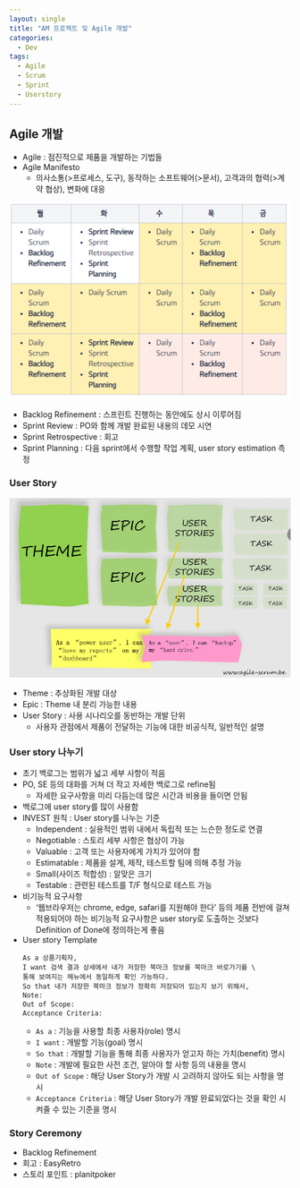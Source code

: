```yaml
---
layout: single
title: "AM 프로젝트 및 Agile 개발"
categories:
  - Dev
tags:
  - Agile
  - Scrum
  - Sprint
  - Userstory
---
```


## Agile 개발

- Agile : 점진적으로 제품을 개발하는 기법들
- Agile Manifesto
  - 의사소통(>프로세스, 도구), 동작하는 소프트웨어(>문서), 고객과의 협력(>계약 협상), 변화에 대응

![daily-scrum](https://raw.githubusercontent.com/siriyaoff/siriyaoff.github.io/master/assets/img/am-daily-scrum.png)

- Backlog Refinement : 스프린트 진행하는 동안에도 상시 이루어짐
- Sprint Review : PO와 함께 개발 완료된 내용의 데모 시연
- Sprint Retrospective : 회고
- Sprint Planning : 다음 sprint에서 수행할 작업 계획, user story estimation 측정

### User Story

![userstory](https://raw.githubusercontent.com/siriyaoff/siriyaoff.github.io/master/assets/img/am-userstory.png)

- Theme : 추상화된 개발 대상
- Epic : Theme 내 분리 가능한 내용
- User Story : 사용 시나리오를 동반하는 개발 단위
  - 사용자 관점에서 제품이 전달하는 기능에 대한 비공식적, 일반적인 설명

### User story 나누기

- 초기 백로그는 범위가 넓고 세부 사항이 적음
- PO, SE 등의 대화를 거쳐 더 작고 자세한 백로그로 refine됨
  - 자세한 요구사항을 미리 다듬는데 많은 시간과 비용을 들이면 안됨
- 백로그에 user story를 많이 사용함
- INVEST 원칙 : User story를 나누는 기준
  - Independent : 실용적인 범위 내에서 독립적 또는 느슨한 정도로 연결
  - Negotiable : 스토리 세부 사항은 협상이 가능
  - Valuable : 고객 또는 사용자에게 가치가 있어야 함
  - Estimatable : 제품을 설계, 제작, 테스트할 팀에 의해 추정 가능
  - Small(사이즈 적합성) : 알맞은 크기
  - Testable : 관련된 테스트를 T/F 형식으로 테스트 가능
- 비기능적 요구사항
  - ‘웹브라우저는 chrome, edge, safari를 지원해야 한다’ 등의 제품 전반에 걸쳐 적용되어야 하는 비기능적 요구사항은 user story로 도출하는 것보다 Definition of Done에 정의하는게 좋음
- User story Template
  ```
  As a 상품기획자,
  I want 검색 결과 상세에서 내가 저장한 북마크 정보를 북마크 바로가기를 \
  통해 보여지는 메뉴에서 동일하게 확인 가능하다.
  So that 내가 저장한 북마크 정보가 정확히 저장되어 있는지 보기 위해서,
  Note:
  Out of Scope:
  Acceptance Criteria:
  ```
  - `As a` : 기능을 사용할 최종 사용자(role) 명시
  - `I want` : 개발할 기능(goal) 명시
  - `So that` : 개발할 기능을 통해 최종 사용자가 얻고자 하는 가치(benefit) 명시
  - `Note` : 개발에 필요한 사전 조건, 알아야 할 사항 등의 내용을 명시
  - `Out of Scope` : 해당 User Story가 개발 시 고려하지 않아도 되는 사항을 명시
  - `Acceptance Criteria` : 해당 User Story가 개발 완료되었다는 것을 확인 시켜줄 수 있는 기준을 명시

### Story Ceremony

- Backlog Refinement
- 회고 : EasyRetro
- 스토리 포인트 : planitpoker
